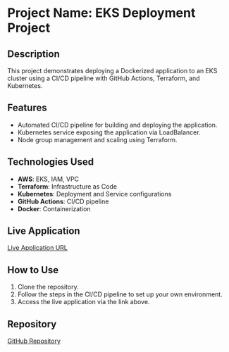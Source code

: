 # Project Name: EKS Deployment Project

## Description
This project demonstrates deploying a Dockerized application to an EKS cluster using a CI/CD pipeline with GitHub Actions, Terraform, and Kubernetes.

## Features
- Automated CI/CD pipeline for building and deploying the application.
- Kubernetes service exposing the application via LoadBalancer.
- Node group management and scaling using Terraform.

## Technologies Used
- **AWS**: EKS, IAM, VPC
- **Terraform**: Infrastructure as Code
- **Kubernetes**: Deployment and Service configurations
- **GitHub Actions**: CI/CD pipeline
- **Docker**: Containerization

## Live Application
[Live Application URL](https://your-username.github.io/project-name)

## How to Use
1. Clone the repository.
2. Follow the steps in the CI/CD pipeline to set up your own environment.
3. Access the live application via the link above.

## Repository
[GitHub Repository](https://aidana-devops.github.io/project-EKS-deploy/)

